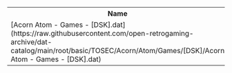 <table>
<tr><th>Name</th><th>Size</th></tr>
<tr><td>[Acorn Atom - Games - [DSK].dat](https://raw.githubusercontent.com/open-retrogaming-archive/dat-catalog/main/root/basic/TOSEC/Acorn/Atom/Games/[DSK]/Acorn Atom - Games - [DSK].dat)</td><td>5023</td></tr>
</table>
